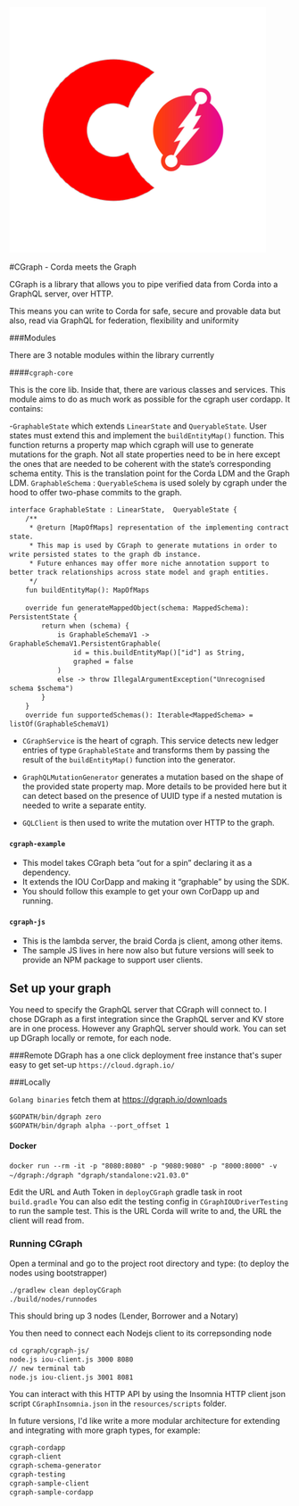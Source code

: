 ![alt text](resources/images/cgraph.png)

#CGraph - Corda meets the Graph

CGraph is a library that allows you to pipe verified data from Corda into a GraphQL server, over HTTP. 

This means you can write to Corda for safe, secure and provable data but also,
 read via GraphQL for federation, flexibility and uniformity

###Modules

There are 3 notable modules within the library currently

####```cgraph-core```

This is the core lib. Inside that, there are various classes and services. 
This module aims to do as much work as possible for the cgraph user cordapp. It contains:

-`GraphableState` which extends `LinearState` and `QueryableState`. User states must extend this and implement the `buildEntityMap()` function.
 This function returns a property map which cgraph will use to generate mutations for the graph.
  Not all state properties need to be in here except the ones that are needed to be coherent with the state’s corresponding schema entity. 
  This is the translation point for the Corda LDM and the Graph LDM. 
  `GraphableSchema` : `QueryableSchema` is used solely by cgraph under the hood to offer two-phase commits to the graph.

    interface GraphableState : LinearState,  QueryableState {
        /**
         * @return [MapOfMaps] representation of the implementing contract state.
         * This map is used by CGraph to generate mutations in order to write persisted states to the graph db instance.
         * Future enhances may offer more niche annotation support to better track relationships across state model and graph entities.
         */
        fun buildEntityMap(): MapOfMaps

        override fun generateMappedObject(schema: MappedSchema): PersistentState {
            return when (schema) {
                is GraphableSchemaV1 -> GraphableSchemaV1.PersistentGraphable(
                    id = this.buildEntityMap()["id"] as String,
                    graphed = false
                )
                else -> throw IllegalArgumentException("Unrecognised schema $schema")
            }
        }
        override fun supportedSchemas(): Iterable<MappedSchema> = listOf(GraphableSchemaV1)

- `CGraphService` is the heart of cgraph. This service detects new ledger entries of type `GraphableState` and transforms them by passing the result of the `buildEntityMap()` function into the generator.

- `GraphQLMutationGenerator` generates a mutation based on the shape of the provided state property map. More details to be provided here but it can detect based on the presence of UUID type if a nested mutation is needed to write a separate entity.

- `GQLClient` is then used to write the mutation over HTTP to the graph.
 
#### `cgraph-example`

- This model takes CGraph beta “out for a spin” declaring it as a dependency.
- It extends the IOU CorDapp and making it “graphable” by using the SDK.
- You should follow this example to get your own CorDapp up and running.

#### `cgraph-js`

- This is the lambda server, the braid Corda js client, among other items. 
- The sample JS lives in here now also but future versions will seek to provide an NPM package to support user clients.

## Set up your graph
You need to specify the GraphQL server that CGraph will connect to. 
I chose DGraph as a first integration since the GraphQL server and KV store are in one process. However any GraphQL server should work. 
You can set up DGraph locally or remote, for each node.

###Remote
DGraph has a one click deployment free instance that's super easy to get set-up `https://cloud.dgraph.io/` 

 
###Locally 

`Golang binaries` fetch them at https://dgraph.io/downloads

 ```
$GOPATH/bin/dgraph zero
$GOPATH/bin/dgraph alpha --port_offset 1
```
#### Docker

```docker run --rm -it -p "8080:8080" -p "9080:9080" -p "8000:8000" -v ~/dgraph:/dgraph "dgraph/standalone:v21.03.0"```
  
 
Edit the URL and Auth Token in `deployCGraph` gradle task in root `build.gradle`
You can also edit the testing config in `CGraphIOUDriverTesting` to run the sample test.
This is the URL Corda will write to and, the URL the client will read from. 
### Running CGraph

Open a terminal and go to the project root directory and type: (to deploy the 
nodes using bootstrapper)
```
./gradlew clean deployCGraph
./build/nodes/runnodes
```
This should bring up 3 nodes (Lender, Borrower and a Notary)

You then need to connect each Nodejs client to its correpsonding node
```
cd cgraph/cgraph-js/
node.js iou-client.js 3000 8080
// new terminal tab
node.js iou-client.js 3001 8081
```

You can interact with this HTTP API by using the Insomnia HTTP client json script `CGraphInsomnia.json` in the `resources/scripts` folder.

In future versions, I'd like write a more modular architecture for extending and integrating with more graph types, for example:

    cgraph-cordapp 
    cgraph-client
    cgraph-schema-generator 
    cgraph-testing
    cgraph-sample-client
    cgraph-sample-cordapp
    
